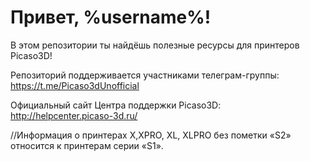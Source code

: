 # Привет, %username%!

В этом репозитории ты найдëшь полезные ресурсы для принтеров Picaso3D!

Репозиторий поддерживается участниками телеграм-группы: https://t.me/Picaso3dUnofficial

Официальный сайт Центра поддержки Picaso3D: http://helpcenter.picaso-3d.ru/

//Информация о принтерах X,XPRO, XL, XLPRO без пометки «S2» относится к принтерам серии «S1».
